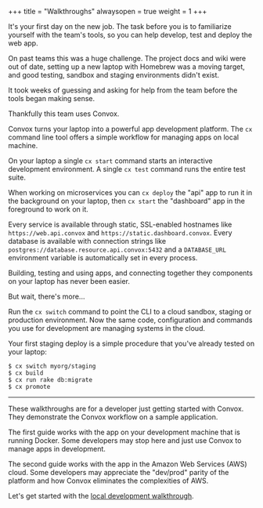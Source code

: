 +++
title = "Walkthroughs"
alwaysopen = true
weight = 1
+++

It's your first day on the new job. The task before you is to familiarize yourself with the team's tools, so you can help develop, test and deploy the web app.

On past teams this was a huge challenge. The project docs and wiki were out of date, setting up a new laptop with Homebrew was a moving target, and good testing, sandbox and staging environments didn't exist.

It took weeks of guessing and asking for help from the team before the tools began making sense.

Thankfully this team uses Convox.

Convox turns your laptop into a powerful app development platform. The `cx` command line tool offers a simple workflow for managing apps on local machine.

On your laptop a single `cx start` command starts an interactive development environment. A single `cx test` command runs the entire test suite.

When working on microservices you can `cx deploy` the "api" app to run it in the background on your laptop, then `cx start` the "dashboard" app in the foreground to work on it. 

Every service is available through static, SSL-enabled hostnames like `https://web.api.convox` and `https://static.dashboard.convox`. Every database is available with connection strings like `postgres://database.resource.api.convox:5432` and a `DATABASE_URL` environment variable is automatically set in every process. 

Building, testing and using apps, and connecting together they components on your laptop has never been easier.

But wait, there's more...

Run the `cx switch` command to point the CLI to a cloud sandbox, staging or production environment. Now the same code, configuration and commands you use for development are managing systems in the cloud.

Your first staging deploy is a simple procedure that you've already tested on your laptop:

```
$ cx switch myorg/staging
$ cx build
$ cx run rake db:migrate
$ cx promote
```

---

These walkthroughs are for a developer just getting started with Convox. They demonstrate the Convox workflow on a sample application.

The first guide works with the app on your development machine that is running Docker. Some developers may stop here and just use Convox to manage apps in development.

The second guide works with the app in the Amazon Web Services (AWS) cloud. Some developers may appreciate the "dev/prod" parity of the platform and how Convox eliminates the complexities of AWS.

Let's get started with the [local development walkthrough](/walkthroughs/local).